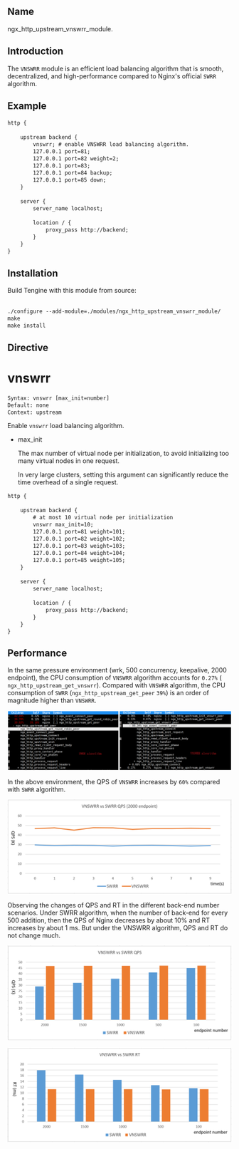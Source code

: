 
## Name

ngx_http_upstream_vnswrr_module.


## Introduction

The `VNSWRR` module is an efficient load balancing algorithm that is smooth, decentralized, and high-performance compared to Nginx's official `SWRR` algorithm.


## Example

```
http {

    upstream backend {
        vnswrr; # enable VNSWRR load balancing algorithm.
        127.0.0.1 port=81;
        127.0.0.1 port=82 weight=2;
        127.0.0.1 port=83;
        127.0.0.1 port=84 backup;
        127.0.0.1 port=85 down;
    }
    
    server {
        server_name localhost;
        
        location / {
            proxy_pass http://backend;
        }
    }
}

```
    
## Installation

Build Tengine with this module from source:

```

./configure --add-module=./modules/ngx_http_upstream_vnswrr_module/
make
make install

```
    

## Directive

vnswrr
=======
```
Syntax: vnswrr [max_init=number]
Default: none
Context: upstream
```

Enable `vnswrr` load balancing algorithm. 

- max_init

    The max number of virtual node per initialization, to avoid initializing too many virtual nodes in one request.
    
    In very large clusters, setting this argument can significantly reduce the time overhead of a single request.

```
http {

    upstream backend {
        # at most 10 virtual node per initialization
        vnswrr max_init=10;
        127.0.0.1 port=81 weight=101;
        127.0.0.1 port=82 weight=102;
        127.0.0.1 port=83 weight=103;
        127.0.0.1 port=84 weight=104;
        127.0.0.1 port=85 weight=105;
    }
    
    server {
        server_name localhost;
        
        location / {
            proxy_pass http://backend;
        }
    }
}
```

## Performance


In the same pressure environment (wrk, 500 concurrency, keepalive, 2000 endpoint), the CPU consumption of `VNSWRR` algorithm accounts for `0.27%` ( `ngx_http_upstream_get_vnswrr`).
Compared with `VNSWRR` algorithm, the CPU consumption of `SWRR` (`ngx_http_upstream_get_peer` `39%`) is an order of magnitude higher than `VNSWRR`.


![image](/docs/image/vnswrr_vs_swrr_fhot.png)

In the above environment, the QPS of `VNSWRR` increases by `60%` compared with `SWRR` algorithm.


![image](/docs/image/vnswrr_vs_swrr_2000.png)


Observing the changes of QPS and RT in the different back-end number scenarios. 
Under SWRR algorithm, when the number of back-end for every 500 addition, then the QPS of Nginx decreases by about 10% and RT increases by about 1 ms. But under the VNSWRR algorithm, QPS and RT do not change much.


![image](/docs/image/vnswrr_vs_swrr_qps.png)

![image](/docs/image/vnswrr_vs_swrr_rt.png)

